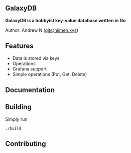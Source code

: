 ## GalaxyDB

**GalaxyDB is a hobbyist key-value database written in Go**

Author: Andrew N (git@nijmeh.xyz)

## Features
- Data is stored via keys
- Operations
- Grafana support
- Simple operations (Put, Get, Delete)

## Documentation


## Building
Simply run 

```./build```

## Contributing
